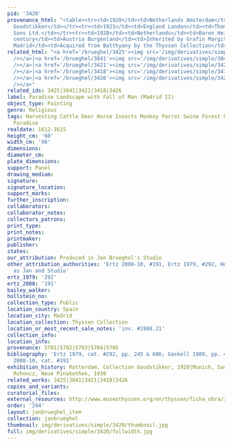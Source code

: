 ```yaml
---
pid: '3420'
provenance_html: "<table><tr><td>1920</td><td>Netherlands Amsterdam</td><td>Jacques
  Goudstikker</td></tr><tr><td>1921</td><td>England London</td><td>Thomas Agnew and
  Sons Ltd.</td></tr><tr><td>1928</td><td>Netherlands</td><td>Baron Heinrich Thyssen-Bornemisza</td></tr><tr><td>20th
  century</td><td>Austria Burgenland</td><td>Inherited by Grafin Margit Batthyany</td></tr><tr><td>1988</td><td>Spain
  Madrid</td><td>Acquired from Batthyany by the Thyssen Collection</td></tr></table>"
related_html: "<a href='/brueghel/3425'><img src='/img/derivatives/simple/3425/thumbnail.jpg'
  /></a>|<a href='/brueghel/3841'><img src='/img/derivatives/simple/3841/thumbnail.jpg'
  /></a>|<a href='/brueghel/3421'><img src='/img/derivatives/simple/3421/thumbnail.jpg'
  /></a>|<a href='/brueghel/3418'><img src='/img/derivatives/simple/3418/thumbnail.jpg'
  /></a>|<a href='/brueghel/3426'><img src='/img/derivatives/simple/3426/thumbnail.jpg'
  /></a>"
related_ids: 3425|3841|3421|3418|3426
label: Paradise Landscape with Fall of Man (Madrid II)
object_type: Painting
genre: Religious
tags: Harvesting Cattle Deer Horse Insects Monkey Parrot Swine Forest Old_Testament
  Paradise
realdate: 1612-1615
height_cm: '60'
width_cm: '96'
dimensions:
diameter_cm:
plate_dimensions:
support: Panel
drawing_medium:
signature:
signature_location:
support_marks:
further_inscription:
collaborators:
collaborator_notes:
collectors_patrons:
print_type:
print_notes:
printmaker:
publisher:
states:
our_attribution: Produced in Jan Brueghel's Studio
other_attribution_authorities: 'Ertz 2008-10, #191, Ertz 1979, #292, Honig database
  as Jan and Studio'
ertz_1979: '292'
ertz_2008: '191'
bailey_walker:
hollstein_no:
collection_type: Public
location_country: Spain
location_city: Madrid
location_collection: Thyssen Collection
location_or_most_recent_sale_notes: 'inv. #1988.21'
collection_info:
location_info:
provenance: 5701|5702|5703|5704|5705
bibliography: 'Ertz 1979, cat. #292, pp. 245 & 606; Gaskell 1989, pp. 474-477; Ertz
  2008-10, cat. #191'
exhibition_history: Rotterdam, Collection Goudstikker, 1920|Munich, Sammlung Schloss
  Rohoncz, Neue Pinakothek, 1930
related_works: 3425|3841|3421|3418|3426
copies_and_variants:
curatorial_files:
external_resources: http://www.museothyssen.org/en/thyssen/ficha_obra/30
order: '294'
layout: janbrueghel_item
collection: janbrueghel
thumbnail: img/derivatives/simple/3420/thumbnail.jpg
full: img/derivatives/simple/3420/fullwidth.jpg
---
```

